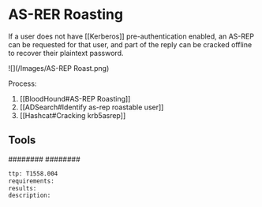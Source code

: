 # AS-RER Roasting
If a user does not have [[Kerberos]] pre-authentication enabled, an AS-REP can be requested for that user, and part of the reply can be cracked offline to recover their plaintext password.

 ![](/Images/AS-REP Roast.png)

Process:
1. [[BloodHound#AS-REP Roasting]]
2. [[ADSearch#Identify as-rep roastable user]]
3. [[Hashcat#Cracking krb5asrep]]

## Tools
########
########


```meta
ttp: T1558.004
requirements:
results: 
description: 
```